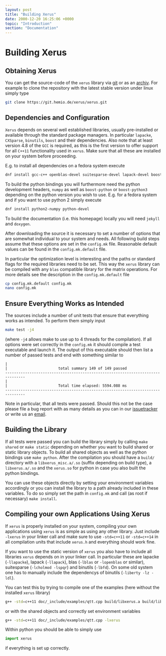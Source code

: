 ```yaml
---
layout: post
title: "Building Xerus"
date: 2000-12-20 16:25:06 +0000
topic: "Introduction"
section: "Documentation"
---
```



# Building Xerus

## Obtaining Xerus

You can get the source-code of the `xerus` library via [git](https://git.hemio.de/xerus/xerus/tree/master) or as an [archiv](https://git.hemio.de/xerus/xerus/repository/archive.tar.gz?ref=master).
For example to clone the repository with the latest stable version under linux simply type
~~~ bash
git clone https://git.hemio.de/xerus/xerus.git
~~~

## Dependencies and Configuration
`Xerus` depends on several well established libraries, usually pre-installed or available through the standard package managers. In particular `lapacke`, `CXSparse`, `binutils`, `boost`
and their dependencies. Also note that at least version 4.8 of the `GCC` is required, as this is the first version to offer support for all `C++11` functionality used in `xerus`. 
Make sure that all these are installed on your system before proceeding.

E.g. to install all dependencies on a fedora system execute
~~~ bash
dnf install gcc-c++ openblas-devel suitesparse-devel lapack-devel boost-devel binutils-devel
~~~

To build the python bindings you will furthermore need the python development headers, `numpy` as well as `boost-python` or 
`boost-python3` depending on the python version you wish to use. E.g. for a fedora system and if you want to use python 2 simply execute
~~~ bash
dnf install python2-numpy python-devel
~~~

To build the documentation (i.e. this homepage) locally you will need `jekyll` and `doxygen`.

After downloading the source it is necessary to set a number of options that are somewhat individual to your system and needs. All following build steps assume that these
options are set in the `config.mk` file. Reasonable default values can be found in the `config.mk.default` file.

In particular the optimization level is interesting and the paths or standard flags for the required libraries need to be set. This way the `xerus` library can be compiled with any
`blas` compatible library for the matrix operations. For more details see the description in the `config.mk.default` file
~~~ bash
cp config.mk.default config.mk
nano config.mk
~~~

## Ensure Everything Works as Intended
The sources include a number of unit tests that ensure that everything works as intended. To perform them simply input
~~~ bash
make test -j4
~~~
(where `-j4` allows make to use up to 4 threads for the compilation). If all options were set correctly in the `config.mk` it should compile a test executable and launch it.
The output of this executable should then list a number of passed tests and end with something similar to 
~~~
|
|                       total summary 149 of 149 passed
-------------------------------------------------------------------------------
|
|                       Total time elapsed: 5594.088 ms
-------------------------------------------------------------------------------
~~~
Note in particular, that all tests were passed. Should this not be the case please file a bug report with as many details as you 
can in our [issuetracker](https://git.hemio.de/xerus/xerus/issues) or write us an [email](mailto:contact@libxerus.org).


## Building the Library

If all tests were passed you can build the library simply by calling `make shared` or `make static` depending on whether you want
to build shared or static library objects. To build all shared objects as well as the python bindings use `make python`. After
the compilation you should have a `build/` directory with a `libxerus_misc.a/.so` (suffix depending on build type), a `libxerus.a/.so`
and the `xerus.so` for python in case you also built the python bindings.

You can use these objects directly by setting your environment variables accordingly or you can install the library to a path
already included in these variables. To do so simply set the path in `config.mk` and call (as root if necessary) `make install`.


## Compiling your own Applications Using Xerus

If `xerus` is properly installed on your system, compiling your own applications using `xerus` is as simple as using any other library. Just include `-lxerus` in your linker call and make sure to use
`-std=c++11` or `-std=c++14` in all compilation units that include `xerus.h` and everything should work fine.

If you want to use the static version of `xerus` you also have to include all libraries `xerus` depends on in your linker call. In particular these are lapacke (`-llapacke`), 
lapack (`-llapack`), blas (`-lblas` or `-lopenblas` or similar), suitesparse (`-lcholmod -lspqr`) and binutils (`-lbfd`). On some old system one has to manually include the dependencys of binutils (`-liberty -lz -ldl`).

You can test this by trying to compile one of the examples (here without the installed `xerus` library)
~~~ bash
g++ -std=c++11 doc/_include/examples/qtt.cpp build/libxerus.a build/libxerus_misc.a -llapacke -llapack -lopenblas -lgfortran -lcholmod -lspqr -lbfd -liberty -lz -ldl
~~~
or with the shared objects and correctly set environment variables
~~~ bash
g++ -std=c++11 doc/_include/examples/qtt.cpp -lxerus
~~~

Within python you should be able to simply use
~~~ python
import xerus
~~~
if everything is set up correctly.
